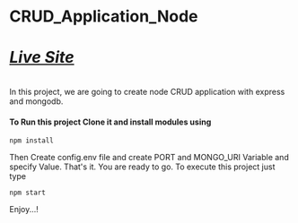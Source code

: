 # CRUD_Application_Node

<h1><i><a href="https://editables.onrender.com"> Live Site </a></i></h1>
<br>
In this project, we are going to create node CRUD application with express and mongodb.

#### To Run this project Clone it and install modules using
```
npm install
```

Then Create config.env file and create PORT and MONGO_URI Variable and specify Value.
That's it. You are ready to go. To execute this project just type
```
npm start
```

Enjoy...!
